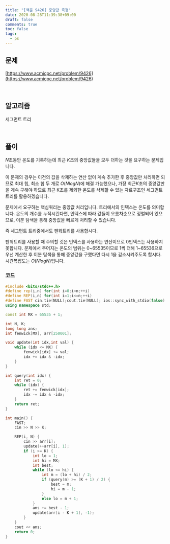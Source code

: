 ```yaml
---
title: "[백준 9426] 중앙값 측정"
date: 2020-08-28T11:39:38+09:00
draft: false
comments: true
toc: false
tags:
  - ps
---
```


## 문제

[https://www.acmicpc.net/problem/9426](https://www.acmicpc.net/problem/9426)

<br>

## 알고리즘

세그먼트 트리

<br>

## 풀이

$N$초동안 온도를 기록하는데 최근 $K$초의 중앙값들을 모두 더하는 것을 요구하는 문제입니다.

이 문제의 경우는 이전의 값을 삭제하는 연산 없이 계속 추가한 후 중앙값만 처리하면 되므로 최대 힙, 최소 힙 두 개로 $O(NlogN)$에 해결 가능했으나, 가장 최근$K$초의 중앙값만을 계속 구해야 하므로 최근 K초를 제외한 온도를 삭제할 수 있는 자료구조인 세그먼트 트리를 활용하겠습니다.

문제에서 요구하는 핵심쿼리는 중앙값 처리입니다. 트리에서의 인덱스는 온도를 의미합니다. 온도의 개수를 누적시킨다면, 인덱스에 따라 값들이 오름차순으로 정렬되어 있으므로, 이분 탐색을 통해 중앙값을 빠르게 처리할 수 있습니다.

즉 세그먼트 트리중에서도 펜윅트리를 사용합시다.

펜윅트리를 사용할 때 주의할 것은 인덱스를 사용하는 연산이므로 0인덱스는 사용하지 못합니다. 문제에서 주어지는 온도의 범위는 0~65535이므로 1씩 더해 1~65536으로 우선 계산한 후 이분 탐색을 통해 중앙값을 구했다면 다시 1을 감소시켜주도록 합시다. 시간복잡도는 $O(NlogN)$입니다.

### 코드

```c++
#include <bits/stdc++.h>
#define rep(i,n) for(int i=0;i<n;++i)
#define REP(i,n) for(int i=1;i<=n;++i)
#define FAST cin.tie(NULL);cout.tie(NULL); ios::sync_with_stdio(false)
using namespace std;

const int MX = 65535 + 1;

int N, K;
long long ans;
int fenwick[MX], arr[250001];

void update(int idx,int val) {
    while (idx <= MX) {
        fenwick[idx] += val;
        idx += idx & -idx;
    }
}

int query(int idx) {
    int ret = 0;
    while (idx) {
        ret += fenwick[idx];
        idx -= idx & -idx;
    }
    return ret;
}

int main() {
    FAST;
    cin >> N >> K;

    REP(i, N) {
        cin >> arr[i];
        update(++arr[i], 1);
        if (i >= K) {
            int lo = 1;
            int hi = MX;
            int best;
            while (lo <= hi) {
                int m = (lo + hi) / 2;
                if (query(m) >= (K + 1) / 2) {
                    best = m;
                    hi = m - 1;
                }
                else lo = m + 1;
            }
            ans += best - 1;
            update(arr[i - K + 1], -1);
        }
    }
    cout << ans;
    return 0;
}
```
